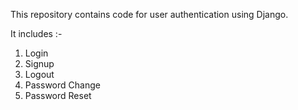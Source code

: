 This repository contains code for user authentication using Django.

It includes :-
1. Login
2. Signup
3. Logout
4. Password Change
5. Password Reset